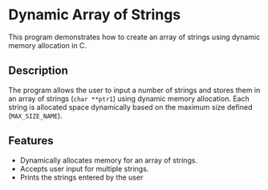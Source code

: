 # Dynamic Array of Strings

This program demonstrates how to create an array of strings using dynamic memory allocation in C.

## Description

The program allows the user to input a number of strings and stores them in an array of strings (`char **ptr1`) using dynamic memory allocation. Each string is allocated space dynamically based on the maximum size defined (`MAX_SIZE_NAME`).

## Features

- Dynamically allocates memory for an array of strings.
- Accepts user input for multiple strings.
- Prints the strings entered by the user
